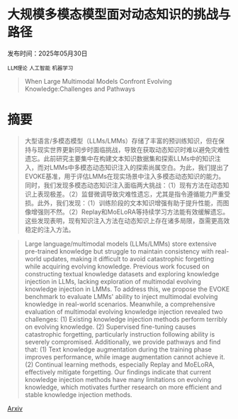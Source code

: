 # 大规模多模态模型面对动态知识的挑战与路径

发布时间：2025年05月30日

`LLM理论` `人工智能` `机器学习`

> When Large Multimodal Models Confront Evolving Knowledge:Challenges and Pathways

# 摘要

> 大型语言/多模态模型（LLMs/LMMs）存储了丰富的预训练知识，但在保持与现实世界更新同步时面临挑战，导致在获取动态知识时难以避免灾难性遗忘。此前研究主要集中在构建文本知识数据集和探索LLMs中的知识注入，而对LMMs中多模态动态知识注入的探索尚属空白。为此，我们提出了EVOKE基准，用于评估LMMs在现实场景中注入多模态动态知识的能力。同时，我们发现多模态动态知识注入面临两大挑战：（1）现有方法在动态知识上表现极差。（2）监督微调导致灾难性遗忘，尤其是指令遵循能力严重受损。此外，我们发现：（1）训练阶段的文本知识增强有助于提升性能，而图像增强则不然。（2）Replay和MoELoRA等持续学习方法能有效缓解遗忘。这些发现表明，现有知识注入方法在动态知识上存在诸多局限，亟需更高效稳定的注入方法。

> Large language/multimodal models (LLMs/LMMs) store extensive pre-trained knowledge but struggle to maintain consistency with real-world updates, making it difficult to avoid catastrophic forgetting while acquiring evolving knowledge. Previous work focused on constructing textual knowledge datasets and exploring knowledge injection in LLMs, lacking exploration of multimodal evolving knowledge injection in LMMs. To address this, we propose the EVOKE benchmark to evaluate LMMs' ability to inject multimodal evolving knowledge in real-world scenarios. Meanwhile, a comprehensive evaluation of multimodal evolving knowledge injection revealed two challenges: (1) Existing knowledge injection methods perform terribly on evolving knowledge. (2) Supervised fine-tuning causes catastrophic forgetting, particularly instruction following ability is severely compromised. Additionally, we provide pathways and find that: (1) Text knowledge augmentation during the training phase improves performance, while image augmentation cannot achieve it. (2) Continual learning methods, especially Replay and MoELoRA, effectively mitigate forgetting. Our findings indicate that current knowledge injection methods have many limitations on evolving knowledge, which motivates further research on more efficient and stable knowledge injection methods.

[Arxiv](https://arxiv.org/abs/2505.24449)